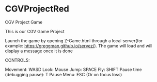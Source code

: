 # CGVProjectRed
CGV Project Game

This is our CGV Game Project

Launch the game by opening Z-Game.html through a local server(for example: https://greggman.github.io/servez/). The game will load and will display a message once it is done

CONTROLS:

Movement: WASD
Look: Mouse
Jump: SPACE
Fly: SHIFT
Pause time (debugging pause): T
Pause Menu: ESC (Or on focus loss)
